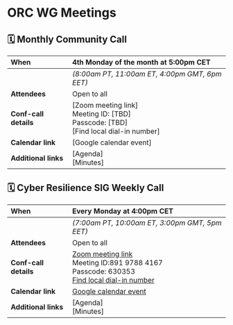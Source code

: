 # ORC WG Meetings

## 🗓️ Monthly Community Call

| When | 4th Monday of the month at 5:00pm CET |
| :----- | :----- |
|  | _(8:00am PT, 11:00am ET, 4:00pm GMT, 6pm EET)_ |
| **Attendees** | Open to all |
| **Conf-call details** | [Zoom meeting link]<br>Meeting ID: [TBD]<br>Passcode: [TBD]<br>[Find local dial-in number] |
| **Calendar link** | [Google calendar event]|
| **Additional links** | [Agenda]<br>[Minutes] |



## 🗓️ Cyber Resilience SIG Weekly Call

| When | Every Monday at 4:00pm CET |
| :----- | :----- |
|  | _(7:00am PT, 10:00am ET, 3:00pm GMT, 5pm EET)_ |
| **Attendees** | Open to all |
| **Conf-call details** | [Zoom meeting link](https://eclipse.zoom.us/j/89197884167?pwd=Cm60IHrgabxYnsK7LxtWOvMa5fkUPN.1)<br>Meeting ID:891 9788 4167<br>Passcode: 630353<br>[Find local dial-in number](https://eclipse.zoom.us/u/kc8hKqO9pE) |
| **Calendar link** | [Google calendar event](https://calendar.google.com/calendar/u/0/event?eid=MzRrMTFkNHR1cTMxZGkxM2RqZWMzZWRubmhfMjAyNTAxMTNUMTUwMDAwWiBjXzdkYjhlM2YxM2M0ZmFjOTg0MTAzOTE4YTk3YzcwNGJiMWQ2MTlkYTBmZGI2NmQzM2YxNzQ3ODQ5YjYwMjBhZWFAZw)|
| **Additional links** | [Agenda]<br>[Minutes] |

